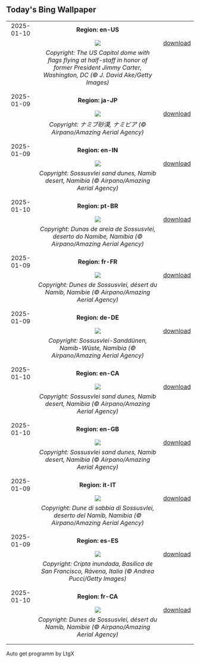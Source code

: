 ## Today's Bing Wallpaper
|      |      |      |
| :----: | :----: | :----: |
|2025-01-10|**Region: en-US**||
||![](https://www.bing.com/th?id=OHR.CarterMemorial_EN-US9400973867_UHD.jpg&pid=hp&w=1152&h=648&rs=1&c=4)| [download](https://www.bing.com/th?id=OHR.CarterMemorial_EN-US9400973867_UHD.jpg)|
||*Copyright: The US Capitol dome with flags flying at half-staff in honor of former President Jimmy Carter, Washington, DC (© J. David Ake/Getty Images)*
||
|||
|2025-01-09|**Region: ja-JP**||
||![](https://www.bing.com/th?id=OHR.NamibiaDunes_JA-JP9057669220_UHD.jpg&pid=hp&w=1152&h=648&rs=1&c=4)| [download](https://www.bing.com/th?id=OHR.NamibiaDunes_JA-JP9057669220_UHD.jpg)|
||*Copyright: ナミブ砂漠, ナミビア (© Airpano/Amazing Aerial Agency)*
||
|||
|2025-01-09|**Region: en-IN**||
||![](https://www.bing.com/th?id=OHR.NamibiaDunes_EN-IN0592013391_UHD.jpg&pid=hp&w=1152&h=648&rs=1&c=4)| [download](https://www.bing.com/th?id=OHR.NamibiaDunes_EN-IN0592013391_UHD.jpg)|
||*Copyright: Sossusvlei sand dunes, Namib desert, Namibia (© Airpano/Amazing Aerial Agency)*
||
|||
|2025-01-10|**Region: pt-BR**||
||![](https://www.bing.com/th?id=OHR.NamibiaDunes_PT-BR5749717911_UHD.jpg&pid=hp&w=1152&h=648&rs=1&c=4)| [download](https://www.bing.com/th?id=OHR.NamibiaDunes_PT-BR5749717911_UHD.jpg)|
||*Copyright: Dunas de areia de Sossusvlei, deserto do Namibe, Namíbia (© Airpano/Amazing Aerial Agency)*
||
|||
|2025-01-09|**Region: fr-FR**||
||![](https://www.bing.com/th?id=OHR.NamibiaDunes_FR-FR3454752206_UHD.jpg&pid=hp&w=1152&h=648&rs=1&c=4)| [download](https://www.bing.com/th?id=OHR.NamibiaDunes_FR-FR3454752206_UHD.jpg)|
||*Copyright: Dunes de Sossusvlei, désert du Namib, Namibie (© Airpano/Amazing Aerial Agency)*
||
|||
|2025-01-09|**Region: de-DE**||
||![](https://www.bing.com/th?id=OHR.NamibiaDunes_DE-DE7496419422_UHD.jpg&pid=hp&w=1152&h=648&rs=1&c=4)| [download](https://www.bing.com/th?id=OHR.NamibiaDunes_DE-DE7496419422_UHD.jpg)|
||*Copyright: Sossusvlei-Sanddünen, Namib-Wüste, Namibia (© Airpano/Amazing Aerial Agency)*
||
|||
|2025-01-10|**Region: en-CA**||
||![](https://www.bing.com/th?id=OHR.NamibiaDunes_EN-CA8993588239_UHD.jpg&pid=hp&w=1152&h=648&rs=1&c=4)| [download](https://www.bing.com/th?id=OHR.NamibiaDunes_EN-CA8993588239_UHD.jpg)|
||*Copyright: Sossusvlei sand dunes, Namib desert, Namibia (© Airpano/Amazing Aerial Agency)*
||
|||
|2025-01-10|**Region: en-GB**||
||![](https://www.bing.com/th?id=OHR.NamibiaDunes_EN-GB9795419612_UHD.jpg&pid=hp&w=1152&h=648&rs=1&c=4)| [download](https://www.bing.com/th?id=OHR.NamibiaDunes_EN-GB9795419612_UHD.jpg)|
||*Copyright: Sossusvlei sand dunes, Namib desert, Namibia (© Airpano/Amazing Aerial Agency)*
||
|||
|2025-01-09|**Region: it-IT**||
||![](https://www.bing.com/th?id=OHR.NamibiaDunes_IT-IT8256486695_UHD.jpg&pid=hp&w=1152&h=648&rs=1&c=4)| [download](https://www.bing.com/th?id=OHR.NamibiaDunes_IT-IT8256486695_UHD.jpg)|
||*Copyright: Dune di sabbia di Sossusvlei, deserto del Namib, Namibia (© Airpano/Amazing Aerial Agency)*
||
|||
|2025-01-09|**Region: es-ES**||
||![](https://www.bing.com/th?id=OHR.RavennaBasilica_ES-ES6729761925_UHD.jpg&pid=hp&w=1152&h=648&rs=1&c=4)| [download](https://www.bing.com/th?id=OHR.RavennaBasilica_ES-ES6729761925_UHD.jpg)|
||*Copyright: Cripta inundada, Basílica de San Francisco, Rávena, Italia (© Andrea Pucci/Getty Images)*
||
|||
|2025-01-10|**Region: fr-CA**||
||![](https://www.bing.com/th?id=OHR.NamibiaDunes_FR-CA6566666687_UHD.jpg&pid=hp&w=1152&h=648&rs=1&c=4)| [download](https://www.bing.com/th?id=OHR.NamibiaDunes_FR-CA6566666687_UHD.jpg)|
||*Copyright: Dunes de Sossusvlei, désert du Namib, Namibie (© Airpano/Amazing Aerial Agency)*
||
|||

Auto get programm by LtgX
